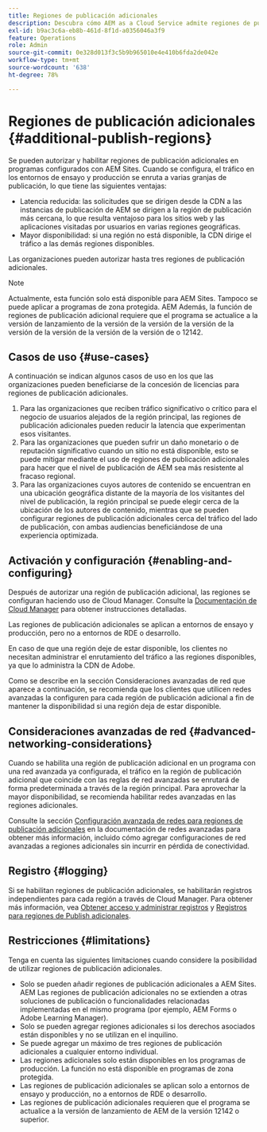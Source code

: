 ```yaml
---
title: Regiones de publicación adicionales
description: Descubra cómo AEM as a Cloud Service admite regiones de publicación adicionales para aumentar la disponibilidad y reducir la latencia.
exl-id: b9ac3c6a-eb8b-461d-8f1d-a0356046a3f9
feature: Operations
role: Admin
source-git-commit: 0e328d013f3c5b9b965010e4e410b6fda2de042e
workflow-type: tm+mt
source-wordcount: '638'
ht-degree: 78%

---
```


# Regiones de publicación adicionales {#additional-publish-regions}

Se pueden autorizar y habilitar regiones de publicación adicionales en programas configurados con AEM Sites. Cuando se configura, el tráfico en los entornos de ensayo y producción se enruta a varias granjas de publicación, lo que tiene las siguientes ventajas:

* Latencia reducida: las solicitudes que se dirigen desde la CDN a las instancias de publicación de AEM se dirigen a la región de publicación más cercana, lo que resulta ventajoso para los sitios web y las aplicaciones visitadas por usuarios en varias regiones geográficas.
* Mayor disponibilidad: si una región no está disponible, la CDN dirige el tráfico a las demás regiones disponibles.

Las organizaciones pueden autorizar hasta tres regiones de publicación adicionales.

>[!NOTE]
>
>Actualmente, esta función solo está disponible para AEM Sites. Tampoco se puede aplicar a programas de zona protegida. AEM Además, la función de regiones de publicación adicional requiere que el programa se actualice a la versión de lanzamiento de la versión de la versión de la versión de la versión de la versión de la versión de la versión de o 12142.

## Casos de uso {#use-cases}

A continuación se indican algunos casos de uso en los que las organizaciones pueden beneficiarse de la concesión de licencias para regiones de publicación adicionales.

1. Para las organizaciones que reciben tráfico significativo o crítico para el negocio de usuarios alejados de la región principal, las regiones de publicación adicionales pueden reducir la latencia que experimentan esos visitantes.
1. Para las organizaciones que pueden sufrir un daño monetario o de reputación significativo cuando un sitio no está disponible, esto se puede mitigar mediante el uso de regiones de publicación adicionales para hacer que el nivel de publicación de AEM sea más resistente al fracaso regional.
1. Para las organizaciones cuyos autores de contenido se encuentran en una ubicación geográfica distante de la mayoría de los visitantes del nivel de publicación, la región principal se puede elegir cerca de la ubicación de los autores de contenido, mientras que se pueden configurar regiones de publicación adicionales cerca del tráfico del lado de publicación, con ambas audiencias beneficiándose de una experiencia optimizada.

## Activación y configuración {#enabling-and-configuring}

Después de autorizar una región de publicación adicional, las regiones se configuran haciendo uso de Cloud Manager. Consulte la [Documentación de Cloud Manager](/help/implementing/cloud-manager/manage-environments.md#multiple-regions) para obtener instrucciones detalladas.

Las regiones de publicación adicionales se aplican a entornos de ensayo y producción, pero no a entornos de RDE o desarrollo.

En caso de que una región deje de estar disponible, los clientes no necesitan administrar el enrutamiento del tráfico a las regiones disponibles, ya que lo administra la CDN de Adobe.

Como se describe en la sección Consideraciones avanzadas de red que aparece a continuación, se recomienda que los clientes que utilicen redes avanzadas la configuren para cada región de publicación adicional a fin de mantener la disponibilidad si una región deja de estar disponible.


## Consideraciones avanzadas de red {#advanced-networking-considerations}

Cuando se habilita una región de publicación adicional en un programa con una red avanzada ya configurada, el tráfico en la región de publicación adicional que coincide con las reglas de red avanzadas se enrutará de forma predeterminada a través de la región principal. Para aprovechar la mayor disponibilidad, se recomienda habilitar redes avanzadas en las regiones adicionales.

Consulte la sección [Configuración avanzada de redes para regiones de publicación adicionales](/help/security/configuring-advanced-networking.md#advanced-networking-configuration-for-additional-publish-regions) en la documentación de redes avanzadas para obtener más información, incluido cómo agregar configuraciones de red avanzadas a regiones adicionales sin incurrir en pérdida de conectividad.

## Registro {#logging}

Si se habilitan regiones de publicación adicionales, se habilitarán registros independientes para cada región a través de Cloud Manager. Para obtener más información, vea [Obtener acceso y administrar registros](/help/implementing/cloud-manager/manage-logs.md) y [Registros para regiones de Publish adicionales](/help/implementing/developing/introduction/logging.md#logs-for-additional-publish-regions).

## Restricciones {#limitations}

Tenga en cuenta las siguientes limitaciones cuando considere la posibilidad de utilizar regiones de publicación adicionales.

* Solo se pueden añadir regiones de publicación adicionales a AEM Sites. AEM Las regiones de publicación adicionales no se extienden a otras soluciones de publicación o funcionalidades relacionadas implementadas en el mismo programa (por ejemplo, AEM Forms o Adobe Learning Manager).
* Solo se pueden agregar regiones adicionales si los derechos asociados están disponibles y no se utilizan en el inquilino.
* Se puede agregar un máximo de tres regiones de publicación adicionales a cualquier entorno individual.
* Las regiones adicionales solo están disponibles en los programas de producción. La función no está disponible en programas de zona protegida.
* Las regiones de publicación adicionales se aplican solo a entornos de ensayo y producción, no a entornos de RDE o desarrollo.
* Las regiones de publicación adicionales requieren que el programa se actualice a la versión de lanzamiento de AEM de la versión 12142 o superior.
